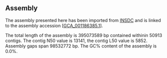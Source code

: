 **Assembly**
--------

The assembly presented here has been imported from [INSDC](http://www.insdc.org) and is linked to the assembly accession [[GCA_001186385.1](http://www.ebi.ac.uk/ena/data/view/GCA_001186385.1)].

The total length of the assembly is 395073589 bp contained withinin 50913 contigs.
The contig N50 value is 13141, the contig L50 value is 5852.
Assembly gaps span 98532772 bp. The GC% content of the assembly is 0.0%.
